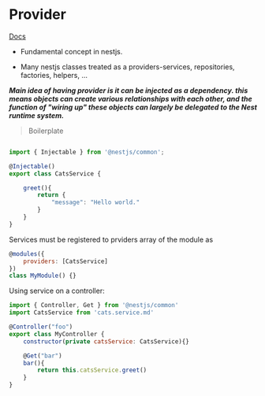 # Provider

[Docs](https://docs.nestjs.com/providers)

- Fundamental concept in nestjs.

- Many nestjs classes treated as a providers-services, repositories, factories, helpers, ...

***Main idea of having provider is it can be injected as a dependency. this means objects can create various relationships with each other, and the function of "wiring up" these objects can largely be delegated to the Nest runtime system.***


> Boilerplate

```js

import { Injectable } from '@nestjs/common';

@Injectable()
export class CatsService {

    greet(){
        return {
            "message": "Hello world."
        }
    }
}
```

Services must be registered to prviders array of the module as

```js
@modules({
    providers: [CatsService]
})
class MyModule() {}
```

Using service on  a controller:

```js
import { Controller, Get } from '@nestjs/common'
import CatsService from 'cats.service.md'

@Controller("foo")
export class MyController {
    constructor(private catsService: CatsService){}

    @Get("bar")
    bar(){
        return this.catsService.greet()
    }
}

```
